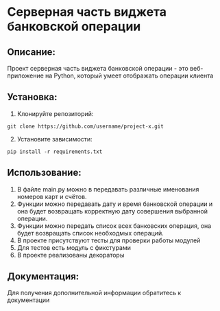 # Серверная часть виджета банковской операции

## Описание:

Проект серверная часть виджета банковской операции - это веб-приложение на Python, который умеет отображать операции клиента

## Установка:

1. Клонируйте репозиторий:
```
git clone https://github.com/username/project-x.git
```
2. Установите зависимости:
```
pip install -r requirements.txt
```
## Использование:

1. В файле main.py можно в передавать различные именования номеров карт и счётов.
2. Функции можно передавать дату и время банковской операции и она будет возвращать корректную дату совершения выбранной операции.
3. Функции можно передать список всех банковских операция, она будет возвращать список необходмых операций.
4. В проекте присутствуют тесты для проверки работы модулей
5. Для тестов есть модуль с фикстурами
6. В проекте реализованы декораторы

## Документация:

Для получения дополнительной информации обратитесь к документации
